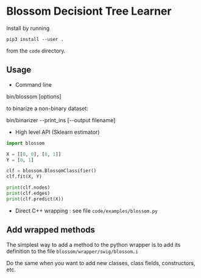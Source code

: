 # Blossom Decisiont Tree Learner

Install by running

```
pip3 install --user .
```

from the `code` directory.

## Usage

- Command line

bin/blossom <datafile> [options]

to binarize a non-binary dataset:

bin/binarizer <datafile> --print_ins [--output filename]

- High level API (Sklearn estimator)

```python
import blossom

X = [[0, 0], [0, 1]]
Y = [0, 1]

clf = blossom.BlossomClassifier()
clf.fit(X, Y)

print(clf.nodes)
print(clf.edges)
print(clf.predict(X))
```

- Direct C++ wrapping : see file `code/examples/blossom.py`

## Add wrapped methods

The simplest way to add a method to the python wrapper is to add its definition
to the file `blossom/wrapper/swig/blossom.i`

Do the same when you want to add new classes, class fields, constructors, etc.
